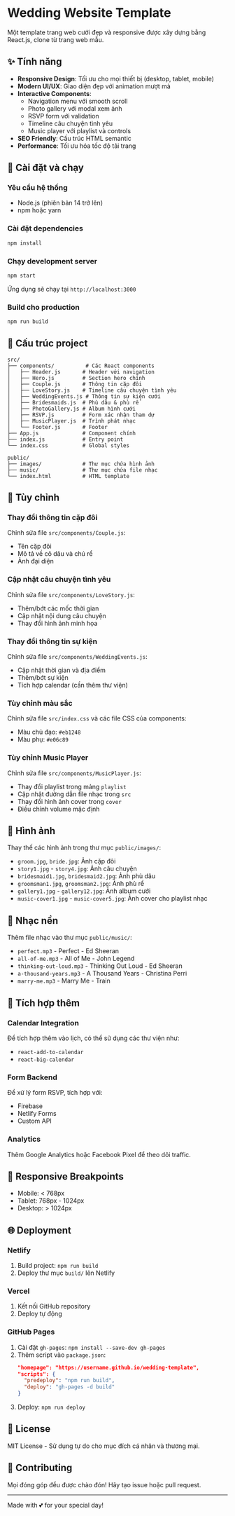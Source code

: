 # Wedding Website Template

Một template trang web cưới đẹp và responsive được xây dựng bằng React.js, clone từ trang web mẫu.

## ✨ Tính năng

- **Responsive Design**: Tối ưu cho mọi thiết bị (desktop, tablet, mobile)
- **Modern UI/UX**: Giao diện đẹp với animation mượt mà
- **Interactive Components**: 
  - Navigation menu với smooth scroll
  - Photo gallery với modal xem ảnh
  - RSVP form với validation
  - Timeline câu chuyện tình yêu
  - Music player với playlist và controls
- **SEO Friendly**: Cấu trúc HTML semantic
- **Performance**: Tối ưu hóa tốc độ tải trang

## 🚀 Cài đặt và chạy

### Yêu cầu hệ thống
- Node.js (phiên bản 14 trở lên)
- npm hoặc yarn

### Cài đặt dependencies
```bash
npm install
```

### Chạy development server
```bash
npm start
```

Ứng dụng sẽ chạy tại `http://localhost:3000`

### Build cho production
```bash
npm run build
```

## 📁 Cấu trúc project

```
src/
├── components/          # Các React components
│   ├── Header.js       # Header với navigation
│   ├── Hero.js         # Section hero chính
│   ├── Couple.js       # Thông tin cặp đôi
│   ├── LoveStory.js    # Timeline câu chuyện tình yêu
│   ├── WeddingEvents.js # Thông tin sự kiện cưới
│   ├── Bridesmaids.js  # Phù dâu & phù rể
│   ├── PhotoGallery.js # Album hình cưới
│   ├── RSVP.js         # Form xác nhận tham dự
│   ├── MusicPlayer.js  # Trình phát nhạc
│   └── Footer.js       # Footer
├── App.js              # Component chính
├── index.js            # Entry point
└── index.css           # Global styles

public/
├── images/             # Thư mục chứa hình ảnh
├── music/              # Thư mục chứa file nhạc
└── index.html          # HTML template
```

## 🎨 Tùy chỉnh

### Thay đổi thông tin cặp đôi
Chỉnh sửa file `src/components/Couple.js`:
- Tên cặp đôi
- Mô tả về cô dâu và chú rể
- Ảnh đại diện

### Cập nhật câu chuyện tình yêu
Chỉnh sửa file `src/components/LoveStory.js`:
- Thêm/bớt các mốc thời gian
- Cập nhật nội dung câu chuyện
- Thay đổi hình ảnh minh họa

### Thay đổi thông tin sự kiện
Chỉnh sửa file `src/components/WeddingEvents.js`:
- Cập nhật thời gian và địa điểm
- Thêm/bớt sự kiện
- Tích hợp calendar (cần thêm thư viện)

### Tùy chỉnh màu sắc
Chỉnh sửa file `src/index.css` và các file CSS của components:
- Màu chủ đạo: `#eb1248`
- Màu phụ: `#e06c89`

### Tùy chỉnh Music Player
Chỉnh sửa file `src/components/MusicPlayer.js`:
- Thay đổi playlist trong mảng `playlist`
- Cập nhật đường dẫn file nhạc trong `src`
- Thay đổi hình ảnh cover trong `cover`
- Điều chỉnh volume mặc định

## 📸 Hình ảnh

Thay thế các hình ảnh trong thư mục `public/images/`:
- `groom.jpg`, `bride.jpg`: Ảnh cặp đôi
- `story1.jpg` - `story4.jpg`: Ảnh câu chuyện
- `bridesmaid1.jpg`, `bridesmaid2.jpg`: Ảnh phù dâu
- `groomsman1.jpg`, `groomsman2.jpg`: Ảnh phù rể
- `gallery1.jpg` - `gallery12.jpg`: Ảnh album cưới
- `music-cover1.jpg` - `music-cover5.jpg`: Ảnh cover cho playlist nhạc

## 🎵 Nhạc nền

Thêm file nhạc vào thư mục `public/music/`:
- `perfect.mp3` - Perfect - Ed Sheeran
- `all-of-me.mp3` - All of Me - John Legend
- `thinking-out-loud.mp3` - Thinking Out Loud - Ed Sheeran
- `a-thousand-years.mp3` - A Thousand Years - Christina Perri
- `marry-me.mp3` - Marry Me - Train

## 🔧 Tích hợp thêm

### Calendar Integration
Để tích hợp thêm vào lịch, có thể sử dụng các thư viện như:
- `react-add-to-calendar`
- `react-big-calendar`

### Form Backend
Để xử lý form RSVP, tích hợp với:
- Firebase
- Netlify Forms
- Custom API

### Analytics
Thêm Google Analytics hoặc Facebook Pixel để theo dõi traffic.

## 📱 Responsive Breakpoints

- Mobile: < 768px
- Tablet: 768px - 1024px
- Desktop: > 1024px

## 🌐 Deployment

### Netlify
1. Build project: `npm run build`
2. Deploy thư mục `build/` lên Netlify

### Vercel
1. Kết nối GitHub repository
2. Deploy tự động

### GitHub Pages
1. Cài đặt `gh-pages`: `npm install --save-dev gh-pages`
2. Thêm script vào `package.json`:
   ```json
   "homepage": "https://username.github.io/wedding-template",
   "scripts": {
     "predeploy": "npm run build",
     "deploy": "gh-pages -d build"
   }
   ```
3. Deploy: `npm run deploy`

## 📄 License

MIT License - Sử dụng tự do cho mục đích cá nhân và thương mại.

## 🤝 Contributing

Mọi đóng góp đều được chào đón! Hãy tạo issue hoặc pull request.

---

Made with 💕 for your special day!